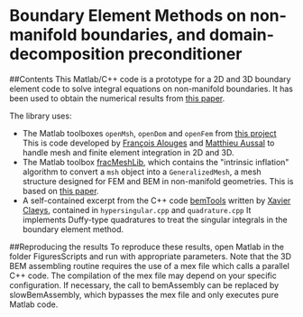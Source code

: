 # Boundary Element Methods on non-manifold boundaries, and domain-decomposition preconditioner


##Contents
This Matlab/C++ code is a prototype for a 2D and 3D boundary element code to solve integral equations on non-manifold boundaries.
It has been used to obtain the numerical results from [this paper](https://arxiv.org/abs/2310.09204).

The library uses:
- The Matlab toolboxes `openMsh`, `openDom` and `openFem` from [this project](https://github.com/matthieuaussal/gypsilab)
This is code developed by [François Alouges](https://scholar.google.com/citations?user=J5qUvVwAAAAJ&hl=fr) and [Matthieu Aussal](https://fr.linkedin.com/in/matthieu-aussal-1708b245) to handle mesh and finite element integration in 2D and 3D.
- The Matlab toolbox [fracMeshLib](https://github.com/MartinAverseng/FracMeshLib), which contains the "intrinsic inflation" algorithm to convert a `msh` object into a `GeneralizedMesh`, a mesh structure designed for FEM and BEM in non-manifold geometries.
This is based on [this paper](https://www.sciencedirect.com/science/article/pii/S0168874X22001809).
- A self-contained excerpt from the C++ code [bemTools](https://github.com/xclaeys/bemtool) written by [Xavier Claeys](https://claeys.pages.math.cnrs.fr/), contained in `hypersingular.cpp` and `quadrature.cpp`
It implements Duffy-type quadratures to treat the singular integrals in the boundary element method.


##Reproducing the results
To reproduce these results, open Matlab in the folder FiguresScripts and run with appropriate parameters.
Note that the 3D BEM assembling routine requires the use of a mex file which calls a parallel C++ code.
The compilation of the mex file may depend on your specific configuration. If necessary, the call to bemAssembly
can be replaced by slowBemAssembly, which bypasses the mex file and only executes pure Matlab code.


